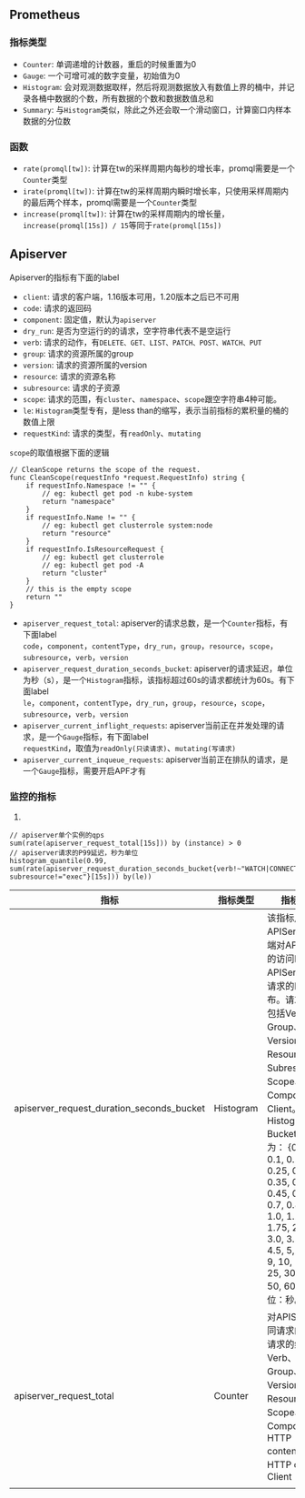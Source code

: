 ## Prometheus

### 指标类型

- ```Counter```: 单调递增的计数器，重启的时候重置为0
- ```Gauge```: 一个可增可减的数字变量，初始值为0
- ```Histogram```: 会对观测数据取样，然后将观测数据放入有数值上界的桶中，并记录各桶中数据的个数，所有数据的个数和数据数值总和
- ```Summary```: 与```Histogram```类似，除此之外还会取一个滑动窗口，计算窗口内样本数据的分位数

### 函数
- ```rate(promql[tw])```: 计算在tw的采样周期内每秒的增长率，promql需要是一个```Counter```类型
- ```irate(promql[tw])```: 计算在tw的采样周期内瞬时增长率，只使用采样周期内的最后两个样本，promql需要是一个```Counter```类型
- ```increase(promql[tw])```: 计算在tw的采样周期内的增长量，```increase(promql[15s]) / 15```等同于```rate(promql[15s])```

## Apiserver
Apiserver的指标有下面的label
- ```client```: 请求的客户端，1.16版本可用，1.20版本之后已不可用
- ```code```: 请求的返回码
- ```component```: 固定值，默认为```apiserver```
- ```dry_run```: 是否为空运行的的请求，空字符串代表不是空运行
- ```verb```: 请求的动作，有```DELETE、GET、LIST、PATCH、POST、WATCH、PUT```
- ```group```: 请求的资源所属的group
- ```version```: 请求的资源所属的version
- ```resource```: 请求的资源名称
- ```subresource```: 请求的子资源
- ```scope```: 请求的范围，有```cluster```、```namespace```、```scope```跟空字符串4种可能。
- ```le```: ```Histogram```类型专有，是less than的缩写，表示当前指标的累积量的桶的数值上限
- ```requestKind```: 请求的类型，有```readOnly```、```mutating```
    
```scope```的取值根据下面的逻辑
```golang
// CleanScope returns the scope of the request.
func CleanScope(requestInfo *request.RequestInfo) string {
    if requestInfo.Namespace != "" {
        // eg: kubectl get pod -n kube-system
        return "namespace"
    }
    if requestInfo.Name != "" {
        // eg: kubectl get clusterrole system:node
        return "resource"
    }
    if requestInfo.IsResourceRequest {
        // eg: kubectl get clusterrole
        // eg: kubectl get pod -A
        return "cluster"
    }
    // this is the empty scope
    return ""
}
```
- ```apiserver_request_total```: apiserver的请求总数，是一个```Counter```指标，有下面label \
    ```code```，```component```，```contentType```，```dry_run```，```group```，```resource```，```scope```，```subresource```，```verb```，```version```
- ```apiserver_request_duration_seconds_bucket```: apiserver的请求延迟，单位为秒（s），是一个```Histogram```指标，该指标超过60s的请求都统计为60s。有下面label \
    ```le```，```component```，```contentType```，```dry_run```，```group```，```resource```，```scope```，```subresource```，```verb```，```version```
- ```apiserver_current_inflight_requests```: apiserver当前正在并发处理的请求，是一个```Gauge```指标，有下面label \
    ```requestKind```，取值为```readOnly(只读请求)```、```mutating(写请求)```
- ```apiserver_current_inqueue_requests```: apiserver当前正在排队的请求，是一个```Gauge```指标，需要开启APF才有
### 监控的指标
1. 
```
// apiserver单个实例的qps
sum(rate(apiserver_request_total[15s])) by (instance) > 0
// apiserver请求的P99延迟，秒为单位
histogram_quantile(0.99, sum(rate(apiserver_request_duration_seconds_bucket{verb!~"WATCH|CONNECT|PATCH|POST|PUT|LIST", subresource!="exec"}[15s])) by(le))
```
| 指标                                      	| 指标类型  	| 指标说明                                                                                                                                                                                                                                                                                                                                                                                       	|
|-------------------------------------------	|-----------	|------------------------------------------------------------------------------------------------------------------------------------------------------------------------------------------------------------------------------------------------------------------------------------------------------------------------------------------------------------------------------------------------	|
| apiserver_request_duration_seconds_bucket 	| Histogram 	| 该指标用于统计APIServer客户端对APIServer的访问时延。对APIServer不同请求的时延分布。请求的维度包括Verb、Group、Version、Resource、Subresource、Scope、Component和Client。 Histogram Bucket的阈值为： {0.05, 0.1, 0.15, 0.2, 0.25, 0.3, 0.35, 0.4, 0.45, 0.5, 0.6, 0.7, 0.8, 0.9, 1.0, 1.25, 1.5, 1.75, 2.0, 2.5, 3.0, 3.5, 4.0, 4.5, 5, 6, 7, 8, 9, 10, 15, 20, 25, 30, 40, 50, 60}，单位：秒。 	|
| apiserver_request_total                   	| Counter   	| 对APIServer不同请求的计数。请求的维度包括Verb、Group、Version、Resource、Scope、Component、HTTP contentType、HTTP code和Client                                                                                                                                                                                                                                                                 	|
|                                           	|           	|                                                                                                                                                                                                                                                                                                                                                                                                	|                             |           |                                                                                                                                                                                                                                                                                                                                                                                                |